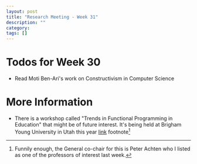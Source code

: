 ```yaml
---
layout: post
title: "Research Meeting - Week 31"
description: ""
category: 
tags: []
---
```


# Todos for Week 30
- Read Moti Ben-Ari's work on Constructivism in Computer Science

# More Information
- There is a workshop called "Trends in Functional Programming in Education" that might be of future interest. It's being held at Brigham Young University in Utah this year [link](http://wwwhome.ewi.utwente.nl/~holzenspiespkf/TFPIE2013.html)
footnote[^1]

[^1]: Funnily enough, the General co-chair for this is Peter Achten who I listed as one of the professors of interest last week.
